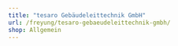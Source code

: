 ```yaml
---
title: "tesaro Gebäudeleittechnik GmbH"
url: /freyung/tesaro-gebaeudeleittechnik-gmbh/
shop: Allgemein
---
```

